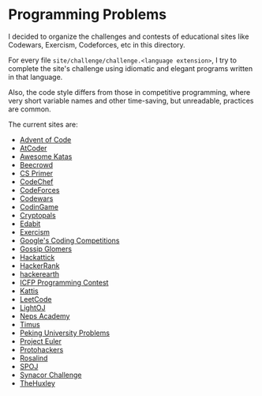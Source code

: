 # Programming Problems

I decided to organize the challenges and contests of educational sites like Codewars,
Exercism, Codeforces, etc in this directory. 

For every file `site/challenge/challenge.<language extension>`,
I try to complete the site's challenge using idiomatic and elegant programs written in that language.

Also, the code style differs from those in competitive programming, where very
short variable names and other time-saving, but unreadable, practices are
common.

The current sites are:

* [Advent of Code](https://adventofcode.com/events)
* [AtCoder](https://atcoder.jp)
* [Awesome Katas](https://github.com/gamontal/awesome-katas)
* [Beecrowd](https://www.beecrowd.com.br/judge/en/categories)
* [CS Primer](https://csprimer.com/)
* [CodeChef](https://www.codechef.com/)
* [CodeForces](https://codeforces.com/)
* [Codewars](https://www.codewars.com/)
* [CodinGame](https://www.codingame.com/home)
* [Cryptopals](https://www.cryptopals.com/)
* [Edabit](https://edabit.com/challenges)
* [Exercism](https://exercism.org/tracks)
* [Google's Coding Competitions](https://github.com/google/coding-competitions-archive)
* [Gossip Glomers](https://fly.io/dist-sys/)
* [Hackattick](https://hackattic.com/)
* [HackerRank](https://www.hackerrank.com/dashboard)
* [hackerearth](https://www.hackerearth.com/practice/)
* [ICFP Programming Contest](https://www.icfpconference.org/contest.html)
* [Kattis](https://open.kattis.com/)
* [LeetCode](https://leetcode.com/problemset/all/)
* [LightOJ](https://lightoj.com/problems/category)
* [Neps Academy](https://neps.academy/)
* [Timus](https://acm.timus.ru/problemset.aspx)
* [Peking University Problems](http://poj.org/problemlist)
* [Project Euler](https://projecteuler.net/about)
* [Protohackers](https://protohackers.com/)
* [Rosalind](https://rosalind.info/problems/locations/)
* [SPOJ](https://www.spoj.com/problems/classical/)
* [Synacor Challenge](https://github.com/Gyebro/synacor-challenge)
* [TheHuxley](https://www.thehuxley.com/)
